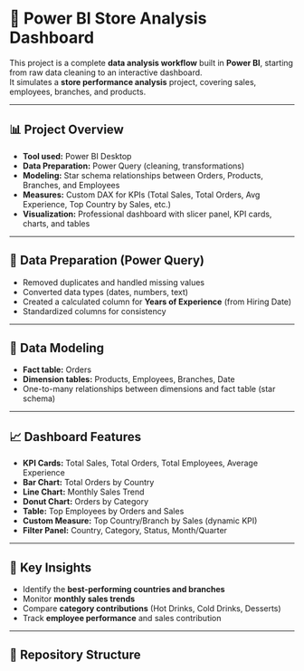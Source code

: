 # 🛒 Power BI Store Analysis Dashboard

This project is a complete **data analysis workflow** built in **Power BI**, starting from raw data cleaning to an interactive dashboard.  
It simulates a **store performance analysis** project, covering sales, employees, branches, and products.

---

## 📊 Project Overview
- **Tool used:** Power BI Desktop  
- **Data Preparation:** Power Query (cleaning, transformations)  
- **Modeling:** Star schema relationships between Orders, Products, Branches, and Employees  
- **Measures:** Custom DAX for KPIs (Total Sales, Total Orders, Avg Experience, Top Country by Sales, etc.)  
- **Visualization:** Professional dashboard with slicer panel, KPI cards, charts, and tables  

---

## 🔧 Data Preparation (Power Query)
- Removed duplicates and handled missing values  
- Converted data types (dates, numbers, text)  
- Created a calculated column for **Years of Experience** (from Hiring Date)  
- Standardized columns for consistency  

---

## 📐 Data Modeling
- **Fact table:** Orders  
- **Dimension tables:** Products, Employees, Branches, Date  
- One-to-many relationships between dimensions and fact table (star schema)  

---

## 📈 Dashboard Features
- **KPI Cards:** Total Sales, Total Orders, Total Employees, Average Experience  
- **Bar Chart:** Total Orders by Country  
- **Line Chart:** Monthly Sales Trend  
- **Donut Chart:** Orders by Category  
- **Table:** Top Employees by Orders and Sales  
- **Custom Measure:** Top Country/Branch by Sales (dynamic KPI)  
- **Filter Panel:** Country, Category, Status, Month/Quarter  

---

## 🚀 Key Insights
- Identify the **best-performing countries and branches**  
- Monitor **monthly sales trends**  
- Compare **category contributions** (Hot Drinks, Cold Drinks, Desserts)  
- Track **employee performance** and sales contribution  

---

## 📂 Repository Structure
